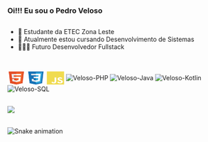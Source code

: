 ### Oi!!! Eu sou o Pedro Veloso

##

- 🏫 Estudante da ETEC Zona Leste
- 🌱 Atualmente estou cursando Desenvolvimento de Sistemas
- 👨🏽‍💻 Futuro Desenvolvedor Fullstack

##

<div style="display: inline_block"><br>
  <img align="center" alt="Veloso-HTML" height="30" width="40" src="https://raw.githubusercontent.com/devicons/devicon/master/icons/html5/html5-original.svg">
  <img align="center" alt="Veloso-CSS" height="30" width="40" src="https://raw.githubusercontent.com/devicons/devicon/master/icons/css3/css3-original.svg">
  <img align="center" alt="Veloso-Js" height="30" width="40" src="https://raw.githubusercontent.com/devicons/devicon/master/icons/javascript/javascript-plain.svg">
  <img align="center" alt="Veloso-PHP" height="30" width="40" src="https://cdn.jsdelivr.net/gh/devicons/devicon@latest/icons/php/php-original.svg">
  <img align="center" alt="Veloso-Java" height="30" width="40" src="https://cdn.jsdelivr.net/gh/devicons/devicon@latest/icons/java/java-original.svg">
  <img align="center" alt="Veloso-Kotlin" height="30" width="40" src="https://cdn.jsdelivr.net/gh/devicons/devicon@latest/icons/kotlin/kotlin-plain.svg" />
  <img align="center" alt="Veloso-SQL" height="30" width="40" src="https://cdn.jsdelivr.net/gh/devicons/devicon@latest/icons/sqldeveloper/sqldeveloper-plain.svg">
          
</div>
  
  ##
 
<div> 
  <a href="https://www.linkedin.com/in/veloso-pedro" target="_blank"><img src="https://img.shields.io/badge/-LinkedIn-%230077B5?style=for-the-badge&logo=linkedin&logoColor=white" target="_blank"></a> 
</div>

##

![Snake animation](https://github.com/velosopedro)
